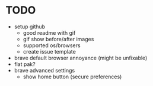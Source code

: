 # TODO
- setup github
  - good readme with gif
  - gif show before/after images
  - supported os/browsers
  - create issue template
- brave default browser annoyance (might be unfixable)
- flat pak?
- brave advanced settings
  - show home button (secure preferences)